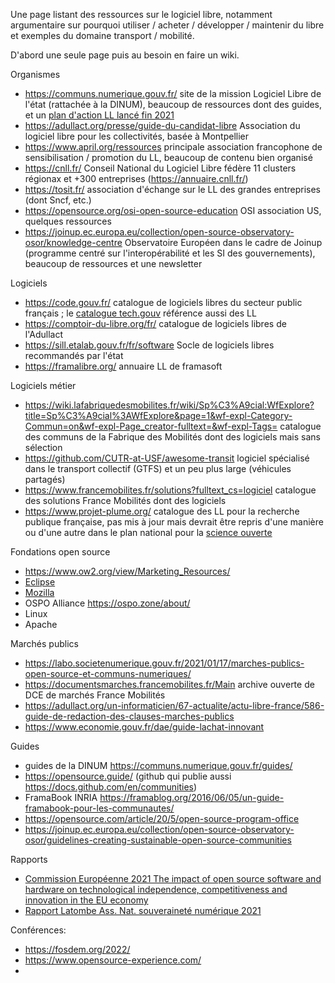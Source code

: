 Une page listant des ressources sur le logiciel libre,
notamment argumentaire sur pourquoi utiliser / acheter / développer / maintenir du libre
et exemples du domaine transport / mobilité.

D'abord une seule page puis au besoin en faire un wiki.

Organismes
- https://communs.numerique.gouv.fr/ site de la mission Logiciel Libre de l'état (rattachée à la DINUM), beaucoup de ressources dont des guides, et un [plan d'action LL lancé fin 2021](https://communs.numerique.gouv.fr/plan-action-logiciels-libres-et-communs-numeriques/)
- https://adullact.org/presse/guide-du-candidat-libre Association du logiciel libre pour les collectivités, basée à Montpellier
- https://www.april.org/ressources principale association francophone de sensibilisation / promotion du LL, beaucoup de contenu bien organisé
- https://cnll.fr/ Conseil National du Logiciel Libre fédère 11 clusters régionax et +300 entreprises (https://annuaire.cnll.fr/)
- https://tosit.fr/ association d'échange sur le LL des grandes entreprises (dont Sncf, etc.)
- https://opensource.org/osi-open-source-education OSI association US, quelques ressources
- https://joinup.ec.europa.eu/collection/open-source-observatory-osor/knowledge-centre Observatoire Européen dans le cadre de Joinup (programme centré sur l'interopérabilité et les SI des gouvernements), beaucoup de ressources et une newsletter

Logiciels
- https://code.gouv.fr/ catalogue de logiciels libres du secteur public français ; le [catalogue tech.gouv](https://catalogue.numerique.gouv.fr/) référence aussi des LL
- https://comptoir-du-libre.org/fr/ catalogue de logiciels libres de l'Adullact
- https://sill.etalab.gouv.fr/fr/software Socle de logiciels libres recommandés par l'état
- https://framalibre.org/ annuaire LL de framasoft

Logiciels métier
- https://wiki.lafabriquedesmobilites.fr/wiki/Sp%C3%A9cial:WfExplore?title=Sp%C3%A9cial%3AWfExplore&page=1&wf-expl-Category-Commun=on&wf-expl-Page_creator-fulltext=&wf-expl-Tags= 
catalogue des communs de la Fabrique des Mobilités dont des logiciels mais sans sélection
- https://github.com/CUTR-at-USF/awesome-transit logiciel spécialisé dans le transport collectif (GTFS) et un peu plus large (véhicules partagés)
- https://www.francemobilites.fr/solutions?fulltext_cs=logiciel catalogue des solutions France Mobilités dont des logiciels
- https://www.projet-plume.org/ catalogue des LL pour la recherche publique française, pas mis à jour mais devrait être repris d'une manière ou d'une autre dans le plan national pour la [science ouverte](https://www.ouvrirlascience.fr/category/ressources/)

Fondations open source
- https://www.ow2.org/view/Marketing_Resources/
- [Eclipse](https://www.eclipse.org/)
- [Mozilla](https://foundation.mozilla.org/fr/)
- OSPO Alliance https://ospo.zone/about/
- Linux
- Apache

Marchés publics
- https://labo.societenumerique.gouv.fr/2021/01/17/marches-publics-open-source-et-communs-numeriques/
- https://documentsmarches.francemobilites.fr/Main archive ouverte de DCE de marchés France Mobilités
- https://adullact.org/un-informaticien/67-actualite/actu-libre-france/586-guide-de-redaction-des-clauses-marches-publics
- https://www.economie.gouv.fr/dae/guide-lachat-innovant

Guides
- guides de la DINUM https://communs.numerique.gouv.fr/guides/
- https://opensource.guide/ (github qui publie aussi https://docs.github.com/en/communities)
- FramaBook INRIA https://framablog.org/2016/06/05/un-guide-framabook-pour-les-communautes/
- https://opensource.com/article/20/5/open-source-program-office
- https://joinup.ec.europa.eu/collection/open-source-observatory-osor/guidelines-creating-sustainable-open-source-communities

Rapports
- [Commission Européenne 2021 The impact of open source software and hardware on technological independence, competitiveness and innovation in the EU economy](https://op.europa.eu/en/publication-detail/-/publication/29effe73-2c2c-11ec-bd8e-01aa75ed71a1/language-en)
- [Rapport Latombe Ass. Nat. souveraineté numérique 2021](https://www.assemblee-nationale.fr/dyn/15/rapports/souvnum/l15b4299-t1_rapport-information)

Conférences:
- https://fosdem.org/2022/
- https://www.opensource-experience.com/
- 

